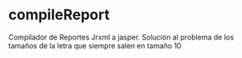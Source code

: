# compileReport
Compilador de Reportes Jrxml a jasper. Solución al problema de los tamaños de la letra que siempre salen en tamaño 10

